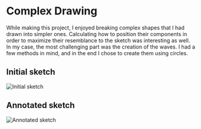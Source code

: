 # Complex Drawing

While making this project, I enjoyed breaking complex shapes that I had drawn into simpler ones. Calculating how to position their components in order to maximize their resemblance to the sketch was interesting as well. In my case, the most challenging part was the creation of the waves. I had a few methods in mind, and in the end I chose to create them using circles.

## Initial sketch
![Initial sketch](initialSketch.heic)

## Annotated sketch
![Annotated sketch](annotatedSketch.heic)
